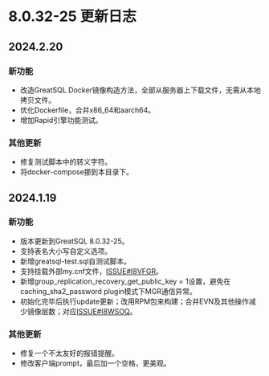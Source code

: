 # 8.0.32-25 更新日志

## 2024.2.20
### 新功能
* 改造GreatSQL Docker镜像构造方法，全部从服务器上下载文件，无需从本地拷贝文件。
* 优化Dockerfile，合并x86_64和aarch64。
* 增加Rapid引擎功能测试。

### 其他更新
* 修复测试脚本中的转义字符。
* 将docker-compose挪到本目录下。

## 2024.1.19

### 新功能

* 版本更新到GreatSQL 8.0.32-25。
* 支持表名大小写自定义选项。
* 新增greatsql-test.sql自测试脚本。
* 支持挂载外部my.cnf文件，[ISSUE#I8VFGR](https://gitee.com/GreatSQL/GreatSQL-Docker/issues/I8VFGR)。
* 新增group_replication_recovery_get_public_key = 1设置，避免在caching_sha2_password plugin模式下MGR通信异常。
* 初始化完毕后执行update更新；改用RPM包来构建；合并EVN及其他操作减少镜像层数；对应[ISSUE#I8WSOQ](https://gitee.com/GreatSQL/GreatSQL-Docker/issues/I8VFGR)。

### 其他更新

* 修复一个不太友好的报错提醒。
* 修改客户端prompt，最后加一个空格，更美观。

[8.0.32-25]: https://gitee.com/GreatSQL/GreatSQL-Docker/tree/greatsql-8.0.32-25/
